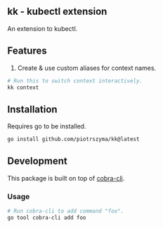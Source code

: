 ## kk - kubectl extension

An extension to kubectl.

## Features

1. Create & use custom aliases for context names.

```bash
# Run this to switch context interactively.
kk context
```

## Installation

Requires go to be installed.

```bash
go install github.com/piotrszyma/kk@latest
```

## Development

This package is built on top of [cobra-cli](https://github.com/spf13/cobra-cli/blob/main/README.md).

### Usage

```bash
# Run cobra-cli to add command "foo".
go tool cobra-cli add foo
```
